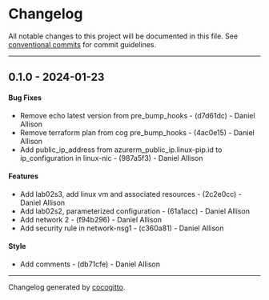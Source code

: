 # Changelog
All notable changes to this project will be documented in this file. See [conventional commits](https://www.conventionalcommits.org/) for commit guidelines.

- - -
## 0.1.0 - 2024-01-23
#### Bug Fixes
- Remove echo latest version from pre_bump_hooks - (d7d61dc) - Daniel Allison
- Remove terraform plan from cog pre_bump_hooks - (4ac0e15) - Daniel Allison
- Add public_ip_address from azurerm_public_ip.linux-pip.id to ip_configuration in linux-nic - (987a5f3) - Daniel Allison
#### Features
- Add lab02s3, add linux vm and associated resources - (2c2e0cc) - Daniel Allison
- Add lab02s2, parameterized configuration - (61a1acc) - Daniel Allison
- Add network 2 - (f94b296) - Daniel Allison
- Add security rule in network-nsg1 - (c360a81) - Daniel Allison
#### Style
- Add comments - (db71cfe) - Daniel Allison

- - -

Changelog generated by [cocogitto](https://github.com/cocogitto/cocogitto).